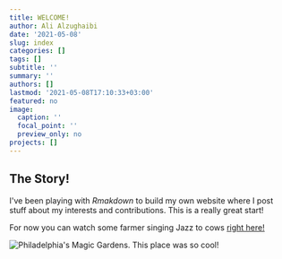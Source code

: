 ```yaml
---
title: WELCOME!
author: Ali Alzughaibi
date: '2021-05-08'
slug: index
categories: []
tags: []
subtitle: ''
summary: ''
authors: []
lastmod: '2021-05-08T17:10:33+03:00'
featured: no
image:
  caption: ''
  focal_point: ''
  preview_only: no
projects: []
---
```


## **The Story!**


I've been playing with *Rmakdown* to build my own website where I post stuff about my interests and contributions. This is a really great start!

For now you can watch some farmer singing Jazz to cows [right here!](https://www.youtube.com/watch?v=lXKDu6cdXLI)


![Philadelphia's Magic Gardens. This place was so cool!](/assets/images/philly-magic-gardens.jpg "Philadelphia's Magic Gardens")

